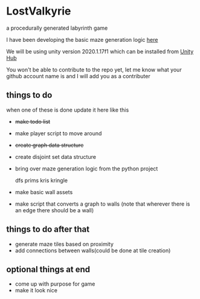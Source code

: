 # LostValkyrie

a procedurally generated labyrinth game

I have been developing the basic maze generation logic [here](https://github.com/Ben-Wunderlich/pylabyrinth)

We will be using unity version 2020.1.17f1 which can be installed from [Unity Hub](https://unity3d.com/get-unity/download)

You won't be able to contribute to the repo yet, let me know what your github account name is and I will add you as a contributer

## things to do
when one of these is done update it here like this
- ~~make todo list~~
- make player script to move around
- ~~create graph data structure~~
- create disjoint set data structure
- bring over maze generation logic from the python project


   dfs
   prims
   kris kringle
   
- make basic wall assets
- make script that converts a graph to walls (note that wherever there is an edge there should be a wall)

## things to do after that
- generate maze tiles based on proximity
- add connections between walls(could be done at tile creation)

## optional things at end
- come up with purpose for game
- make it look nice
